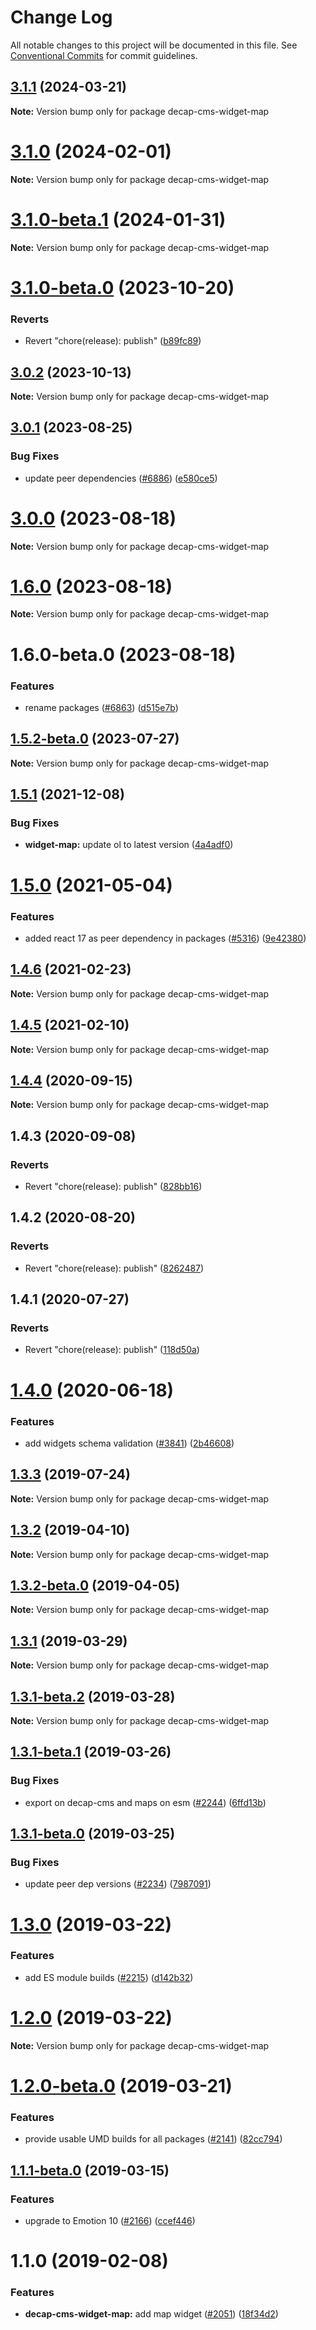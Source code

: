 # Change Log

All notable changes to this project will be documented in this file.
See [Conventional Commits](https://conventionalcommits.org) for commit guidelines.

## [3.1.1](https://github.com/decaporg/decap-cms/compare/decap-cms-widget-map@3.1.0-beta.1...decap-cms-widget-map@3.1.1) (2024-03-21)

**Note:** Version bump only for package decap-cms-widget-map

# [3.1.0](https://github.com/decaporg/decap-cms/compare/decap-cms-widget-map@3.1.0-beta.1...decap-cms-widget-map@3.1.0) (2024-02-01)

**Note:** Version bump only for package decap-cms-widget-map

# [3.1.0-beta.1](https://github.com/decaporg/decap-cms/compare/decap-cms-widget-map@3.1.0-beta.0...decap-cms-widget-map@3.1.0-beta.1) (2024-01-31)

**Note:** Version bump only for package decap-cms-widget-map

# [3.1.0-beta.0](https://github.com/decaporg/decap-cms/compare/decap-cms-widget-map@3.1.0...decap-cms-widget-map@3.1.0-beta.0) (2023-10-20)

### Reverts

- Revert "chore(release): publish" ([b89fc89](https://github.com/decaporg/decap-cms/commit/b89fc894dfbb5f4136b2e5427fd25a29378a58c6))

## [3.0.2](https://github.com/decaporg/decap-cms/compare/decap-cms-widget-map@3.0.1...decap-cms-widget-map@3.0.2) (2023-10-13)

**Note:** Version bump only for package decap-cms-widget-map

## [3.0.1](https://github.com/decaporg/decap-cms/compare/decap-cms-widget-map@3.0.0...decap-cms-widget-map@3.0.1) (2023-08-25)

### Bug Fixes

- update peer dependencies ([#6886](https://github.com/decaporg/decap-cms/issues/6886)) ([e580ce5](https://github.com/decaporg/decap-cms/commit/e580ce52ce5f80fa040e8fbcab7fed0744f4f695))

# [3.0.0](https://github.com/decaporg/decap-cms/compare/decap-cms-widget-map@1.6.0...decap-cms-widget-map@3.0.0) (2023-08-18)

**Note:** Version bump only for package decap-cms-widget-map

# [1.6.0](https://github.com/decaporg/decap-cms/compare/decap-cms-widget-map@1.6.0-beta.0...decap-cms-widget-map@1.6.0) (2023-08-18)

**Note:** Version bump only for package decap-cms-widget-map

# 1.6.0-beta.0 (2023-08-18)

### Features

- rename packages ([#6863](https://github.com/decaporg/decap-cms/issues/6863)) ([d515e7b](https://github.com/decaporg/decap-cms/commit/d515e7bd33216a775d96887b08c4f7b1962941bb))

## [1.5.2-beta.0](https://github.com/decaporg/decap-cms/compare/decap-cms-widget-map@1.5.1...decap-cms-widget-map@1.5.2-beta.0) (2023-07-27)

**Note:** Version bump only for package decap-cms-widget-map

## [1.5.1](https://github.com/decaporg/decap-cms/compare/decap-cms-widget-map@1.5.0...decap-cms-widget-map@1.5.1) (2021-12-08)

### Bug Fixes

- **widget-map:** update ol to latest version ([4a4adf0](https://github.com/decaporg/decap-cms/commit/4a4adf0dbd592639a3aab478c43bcc181657552e))

# [1.5.0](https://github.com/decaporg/decap-cms/tree/main/packages/decap-cms-widget-map/compare/decap-cms-widget-map@1.4.6...decap-cms-widget-map@1.5.0) (2021-05-04)

### Features

- added react 17 as peer dependency in packages ([#5316](https://github.com/decaporg/decap-cms/tree/main/packages/decap-cms-widget-map/issues/5316)) ([9e42380](https://github.com/decaporg/decap-cms/tree/main/packages/decap-cms-widget-map/commit/9e423805707321396eec137f5b732a5b07a0dd3f))

## [1.4.6](https://github.com/decaporg/decap-cms/tree/main/packages/decap-cms-widget-map/compare/decap-cms-widget-map@1.4.5...decap-cms-widget-map@1.4.6) (2021-02-23)

**Note:** Version bump only for package decap-cms-widget-map

## [1.4.5](https://github.com/decaporg/decap-cms/tree/main/packages/decap-cms-widget-map/compare/decap-cms-widget-map@1.4.4...decap-cms-widget-map@1.4.5) (2021-02-10)

**Note:** Version bump only for package decap-cms-widget-map

## [1.4.4](https://github.com/decaporg/decap-cms/tree/main/packages/decap-cms-widget-map/compare/decap-cms-widget-map@1.4.3...decap-cms-widget-map@1.4.4) (2020-09-15)

**Note:** Version bump only for package decap-cms-widget-map

## 1.4.3 (2020-09-08)

### Reverts

- Revert "chore(release): publish" ([828bb16](https://github.com/decaporg/decap-cms/tree/main/packages/decap-cms-widget-map/commit/828bb16415b8c22a34caa19c50c38b24ffe9ceae))

## 1.4.2 (2020-08-20)

### Reverts

- Revert "chore(release): publish" ([8262487](https://github.com/decaporg/decap-cms/tree/main/packages/decap-cms-widget-map/commit/82624879ccbcb16610090041db28f00714d924c8))

## 1.4.1 (2020-07-27)

### Reverts

- Revert "chore(release): publish" ([118d50a](https://github.com/decaporg/decap-cms/tree/main/packages/decap-cms-widget-map/commit/118d50a7a70295f25073e564b5161aa2b9883056))

# [1.4.0](https://github.com/decaporg/decap-cms/tree/main/packages/decap-cms-widget-map/compare/decap-cms-widget-map@1.3.3...decap-cms-widget-map@1.4.0) (2020-06-18)

### Features

- add widgets schema validation ([#3841](https://github.com/decaporg/decap-cms/tree/main/packages/decap-cms-widget-map/issues/3841)) ([2b46608](https://github.com/decaporg/decap-cms/tree/main/packages/decap-cms-widget-map/commit/2b46608f86d22c8ad34f75e396be7c34462d9e99))

## [1.3.3](https://github.com/decaporg/decap-cms/tree/main/packages/decap-cms-widget-map/compare/decap-cms-widget-map@1.3.2...decap-cms-widget-map@1.3.3) (2019-07-24)

**Note:** Version bump only for package decap-cms-widget-map

## [1.3.2](https://github.com/decaporg/decap-cms/tree/main/packages/decap-cms-widget-map/compare/decap-cms-widget-map@1.3.2-beta.0...decap-cms-widget-map@1.3.2) (2019-04-10)

**Note:** Version bump only for package decap-cms-widget-map

## [1.3.2-beta.0](https://github.com/decaporg/decap-cms/tree/main/packages/decap-cms-widget-map/compare/decap-cms-widget-map@1.3.1...decap-cms-widget-map@1.3.2-beta.0) (2019-04-05)

**Note:** Version bump only for package decap-cms-widget-map

## [1.3.1](https://github.com/decaporg/decap-cms/tree/main/packages/decap-cms-widget-map/compare/decap-cms-widget-map@1.3.1-beta.2...decap-cms-widget-map@1.3.1) (2019-03-29)

**Note:** Version bump only for package decap-cms-widget-map

## [1.3.1-beta.2](https://github.com/decaporg/decap-cms/tree/main/packages/decap-cms-widget-map/compare/decap-cms-widget-map@1.3.1-beta.1...decap-cms-widget-map@1.3.1-beta.2) (2019-03-28)

**Note:** Version bump only for package decap-cms-widget-map

## [1.3.1-beta.1](https://github.com/decaporg/decap-cms/tree/main/packages/decap-cms-widget-map/compare/decap-cms-widget-map@1.3.1-beta.0...decap-cms-widget-map@1.3.1-beta.1) (2019-03-26)

### Bug Fixes

- export on decap-cms and maps on esm ([#2244](https://github.com/decaporg/decap-cms/tree/main/packages/decap-cms-widget-map/issues/2244)) ([6ffd13b](https://github.com/decaporg/decap-cms/tree/main/packages/decap-cms-widget-map/commit/6ffd13b))

## [1.3.1-beta.0](https://github.com/decaporg/decap-cms/tree/main/packages/decap-cms-widget-map/compare/decap-cms-widget-map@1.3.0...decap-cms-widget-map@1.3.1-beta.0) (2019-03-25)

### Bug Fixes

- update peer dep versions ([#2234](https://github.com/decaporg/decap-cms/tree/main/packages/decap-cms-widget-map/issues/2234)) ([7987091](https://github.com/decaporg/decap-cms/tree/main/packages/decap-cms-widget-map/commit/7987091))

# [1.3.0](https://github.com/decaporg/decap-cms/tree/main/packages/decap-cms-widget-map/compare/decap-cms-widget-map@1.2.0...decap-cms-widget-map@1.3.0) (2019-03-22)

### Features

- add ES module builds ([#2215](https://github.com/decaporg/decap-cms/tree/main/packages/decap-cms-widget-map/issues/2215)) ([d142b32](https://github.com/decaporg/decap-cms/tree/main/packages/decap-cms-widget-map/commit/d142b32))

# [1.2.0](https://github.com/decaporg/decap-cms/tree/main/packages/decap-cms-widget-map/compare/decap-cms-widget-map@1.2.0-beta.0...decap-cms-widget-map@1.2.0) (2019-03-22)

**Note:** Version bump only for package decap-cms-widget-map

# [1.2.0-beta.0](https://github.com/decaporg/decap-cms/tree/main/packages/decap-cms-widget-map/compare/decap-cms-widget-map@1.1.1-beta.0...decap-cms-widget-map@1.2.0-beta.0) (2019-03-21)

### Features

- provide usable UMD builds for all packages ([#2141](https://github.com/decaporg/decap-cms/tree/main/packages/decap-cms-widget-map/issues/2141)) ([82cc794](https://github.com/decaporg/decap-cms/tree/main/packages/decap-cms-widget-map/commit/82cc794))

## [1.1.1-beta.0](https://github.com/decaporg/decap-cms/tree/main/packages/decap-cms-widget-map/compare/decap-cms-widget-map@1.1.0...decap-cms-widget-map@1.1.1-beta.0) (2019-03-15)

### Features

- upgrade to Emotion 10 ([#2166](https://github.com/decaporg/decap-cms/tree/main/packages/decap-cms-widget-map/issues/2166)) ([ccef446](https://github.com/decaporg/decap-cms/tree/main/packages/decap-cms-widget-map/commit/ccef446))

# 1.1.0 (2019-02-08)

### Features

- **decap-cms-widget-map:** add map widget ([#2051](https://github.com/decaporg/decap-cms/tree/main/packages/decap-cms-widget-map/issues/2051)) ([18f34d2](https://github.com/decaporg/decap-cms/tree/main/packages/decap-cms-widget-map/commit/18f34d2))
